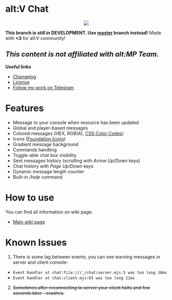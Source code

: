 # alt:V Chat
<p align="center"><img src="https://i.ibb.co/y8dxXrw/Annotation-2020-01-11-192952.png"></p>

**This branch is still in DEVELOPMENT. Use [master](https://github.com/echoWanderer/altV-Chat/tree/master) branch instead!**
Made with **<3** for alt:V community!

*This content is not affiliated with alt:MP Team.*
---

**Useful links**
* [Changelog](https://github.com/echoWanderer/altV-Chat/blob/master/CHANGELOG.md)
* [License](https://github.com/echoWanderer/altV-Chat/blob/master/LICENSE.md)
* [Follow my work on Telegram](https://t.me/echoWanderer_altv)

# Features
* Message to your console when resource has been updated
* Global and player-based messages
* Colored messages (HEX, RGB(A), [CSS Color Codes](https://www.quackit.com/css/css_color_codes.cfm))
* Icons ([Foundation Icons](https://zurb.com/playground/foundation-icon-fonts-3))
* Gradient message background
* Commands handling
* Toggle-able chat box visibility
* Sent messages history (scrolling with *Arrow Up/Down* keys)
* Chat history with *Page Up/Down* keys
* Dynamic message length counter
* Built-in */help* command

# How to use
You can find all information on wiki page:
* [Main wiki page](https://github.com/echoWanderer/altV-Chat/wiki)

# Known Issues
1. There is some lag between events, you can see warning messages in server and client console:
* `Event handler at chat:file:///_/chat/server.mjs:5 was too long 16ms`
* `Event handler at chat:client.mjs:65 was too long 21ms`
2. ~~Sometimes after reconnecting to server your client halts and few seconds later - crashes.~~
